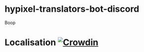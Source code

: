 # hypixel-translators-bot-discord
Boop

# Localisation [![Crowdin](https://badges.crowdin.net/hypixel-translators-bot/localized.svg)](https://crowdin.com/project/hypixel-translators-bot)
